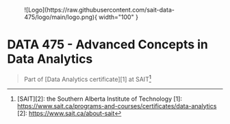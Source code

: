<figure markdown>
![Logo](https://raw.githubusercontent.com/sait-data-475/logo/main/logo.png){ width="100" }
</figure>

# DATA 475 - Advanced Concepts in Data Analytics

> Part of [Data Analytics certificate][1] at SAIT[^1]

[^1]: [SAIT][2]: the Southern Alberta Institute of Technology
[1]: https://www.sait.ca/programs-and-courses/certificates/data-analytics
[2]: https://www.sait.ca/about-sait
